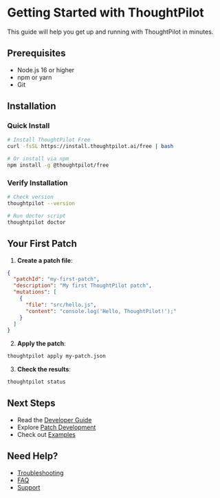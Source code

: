 # Getting Started with ThoughtPilot

This guide will help you get up and running with ThoughtPilot in minutes.

## Prerequisites

- Node.js 16 or higher
- npm or yarn
- Git

## Installation

### Quick Install

```bash
# Install ThoughtPilot Free
curl -fsSL https://install.thoughtpilot.ai/free | bash

# Or install via npm
npm install -g @thoughtpilot/free
```

### Verify Installation

```bash
# Check version
thoughtpilot --version

# Run doctor script
thoughtpilot doctor
```

## Your First Patch

1. **Create a patch file**:
```json
{
  "patchId": "my-first-patch",
  "description": "My first ThoughtPilot patch",
  "mutations": [
    {
      "file": "src/hello.js",
      "content": "console.log('Hello, ThoughtPilot!');"
    }
  ]
}
```

2. **Apply the patch**:
```bash
thoughtpilot apply my-patch.json
```

3. **Check the results**:
```bash
thoughtpilot status
```

## Next Steps

- Read the [Developer Guide](./developer-guide.md)
- Explore [Patch Development](./patch-development.md)
- Check out [Examples](./examples.md)

## Need Help?

- [Troubleshooting](./troubleshooting.md)
- [FAQ](./faq.md)
- [Support](./support.md) 